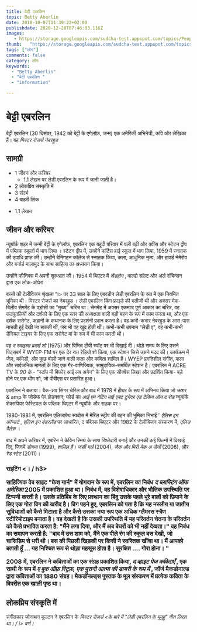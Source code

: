 ```yaml
---
title: बेटी एबरलिन 
topic: Betty Aberlin
date: 2018-10-07T11:39:22+02:00
publishdate: 2020-12-20T07:46:03.116Z
images: 
   - https://storage.googleapis.com/sudcha-test.appspot.com/topics/People/betty_aberlin/1.jpeg
thumb:   "https://storage.googleapis.com/sudcha-test.appspot.com/topics/People/betty_aberlin/thumb.jpeg"
tags: ["लोग"]
comments: false
category: लोग
keywords: 
  - "Betty Aberlin"
  - "बेटी एबरलिन "
  - "information"

---
```

<h1> बेट्टी एबरलिन </h1> <p> </p> <p> </p> <p> बेट्टी एबरलिन (30 दिसंबर, 1942 को बेट्टी के एगेलॉफ़, जन्म) एक अमेरिकी अभिनेत्री, कवि और लेखिका हैं। वह <i> मिस्टर रोजर्स नेबरहुड </i> </p> <h2> सामग्री </h2> <ul> <li> 1 जीवन और करियर <ul> <li> 1.1 लेखन पर लेडी एबरलिन के रूप में जानी जाती है। </li> </ul> </li> <li> 2 लोकप्रिय संस्कृति में </li> <li> 3 संदर्भ </li> <li> 4 बाहरी लिंक </li> </ul> <ul> <li> 1.1 लेखन </li> </ul> <h2> जीवन और करियर </h2> <p> न्यूयॉर्क शहर में जन्मी बेट्टी के एगेलॉफ़, एबरलिन एक यहूदी परिवार में पली बढ़ी और क्वींस और स्टेटन द्वीप में पब्लिक स्कूलों में भाग लिया । स्टेटन द्वीप में, उन्होंने कर्टिस हाई स्कूल में भाग लिया, 1959 में स्नातक की उपाधि प्राप्त की। उन्होंने बेनिंगटन कॉलेज से स्नातक किया, कला, आधुनिक नृत्य, और हावर्ड नेमेरोव और बर्नार्ड मालामुद के साथ साहित्य का अध्ययन किया। </p> <p> उन्होंने फीनिक्स में अपनी शुरुआत की। 1954 में थिएटर में <i> सैंडहोग </i>, वाल्डो सॉल्ट और अर्ल रॉबिन्सन द्वारा एक लोक-ओपेरा </p> <p> बच्चों की टेलीविजन श्रृंखला "i> पर 33 साल के लिए एबरडीन लेडी एबरलिन के रूप में एक नियमित भूमिका थी। मिस्टर रोजर्स का नेबरहुड </i>। लेडी एबरलिन किंग फ्राइडे की भतीजी थी और अक्सर मेक-बिलीव सेगमेंट के पड़ोसी का "मुख्य" चरित्र था। सेगमेंट में अक्सर एकमात्र पूर्ण आकार का चरित्र, वह कठपुतलियों और दर्शकों के लिए एक स्तर की अध्यक्षता वाली बड़ी बहन के रूप में काम करता था, और एक दर्शक सरोगेट, कहानी के कथानक के लिए प्रदर्शनी प्रदान करता है। वह कभी-कभार नेबरहुड के आस-पास नाचती हुई देखी जा सकती थीं, जब भी वह खुद होती थीं। कभी-कभी उपनाम "लेडी ए", वह कभी-कभी डैनियल टाइगर के लिए एक सरोगेट मां के रूप में भी काम करती थी। </p> <p> वह <i> द स्माइम्स ब्रदर्स शो </i> (1975) और विभिन्न टीवी स्पॉट पर भी दिखाई दी। थोड़े समय के लिए उसने पिट्सबर्ग में WYEP-FM पर एक देर रात रेडियो शो किया, एक स्टेशन जिसे उसने मदद की। कार्यक्रम में जैज़, कॉमेडी, और कुछ बोली जाने वाली कला और कविता शामिल हैं। WYEP प्रगतिशील संगीत, कला और सार्वजनिक मामलों के लिए एक गैर-वाणिज्यिक, सामुदायिक-समर्थित स्टेशन है। एबरलिन ने ACRE TV के <i> 90 के </i> - "स्टॉप मी बिफोर आई लव अगेन" के लिए एक सीक्वेंस लिखा और प्रदर्शित किया- बड़े होने पर एक थीम शो, जो पीबीएस पर प्रसारित हुआ। </p> <p> एबरलिन ने बजाया। बैक-अप सिंगर चेरिल और बाद में 1978 में हीथर के रूप में अभिनय किया जो क्रशर & amp के जोसेफ पैप प्रोडक्शन; फोर्ड का <i> आई एम गेटिंग माई एक्ट टुगेदर एंड टेकिंग ऑन द रोड </i> न्यूयॉर्क शेक्सपियर फेस्टिवल के पब्लिक थिएटर में न्यूयॉर्क और सड़क पर। </p> <p> 1980-1981 में, एबरलिन एलिजाबेथ स्वदोस में मेरिल स्ट्रीप की बहन की भूमिका निभाई '<i> ऐलिस इन कॉन्सर्ट </i>, <i> एलिस इन वंडरलैंड </i> पर आधारित, द पब्लिक थिएटर और 1982 के टेलीविजन संस्करण में, <i> एलिस पैलेस </i>। </p> <p> बाद में अपने करियर में, एबरिन ने केविन स्मिथ के साथ रिश्तेदारी बनाई और उनकी कई फिल्मों में दिखाई दिए, जिनमें <i> डोगमा </i> (1999), <i> शामिल हैं। जर्सी गर्ल </i> (2004), <i> जैक और मिरी मेक अ पोर्नो </i> (2008), और <i> रेड स्टेट </i> (2011)। </p> <h3> राइटिंग <। / h3> <p> साहित्यिक वेब साइट "फ्रेश यार्न" में योगदान के रूप में, एबरलिन का निबंध <i> द ब्लास्टिंग ऑफ अमेरिका </i> 2005 में प्रकाशित हुआ था। निबंध में, वह विशेषाधिकार और भौतिक उपस्थिति पर टिप्पणी करती है। उसके प्रतिबिंब के लिए प्रस्थान का बिंदु उसके पहले भूरे बालों को छिपाने के लिए एक गोरा विग की खरीद है। विग पहने हुए, एबरलिन को पता है कि यह नस्लीय या जातीय सुविधाओं को कैसे मिटाता है और कैसे उसका नया रूप एक अधिक ग्लैमरस स्त्रैण स्टीरियोटाइप बनाता है। वह देखती है कि उसकी उपस्थिति में यह परिवर्तन चेतना के परिवर्तन को कैसे प्रभावित करता है: "मैंने लगा दिया, और मैं अब बेघरों को भी नहीं देखता।" वह निबंध का समापन करती है: "बाद में उस शाम को, मैंने एक पीले रंग की स्कूल बस देखी, जो चासिडिम से भरी थी। बस की पिछली खिड़की पर किसी ने स्वस्तिक खींचा था। मैं आपको बताती हूँ ... यह निश्चित रूप से थोड़ा महसूस होता है। सुरक्षित .... गोरा होना। "</p> <p> 2008 में, एबरलिन ने कविताओं का एक संग्रह प्रकाशित किया, <i> द व्हाइट पेज कविताएँ </i>, एक साथी के रूप में <i> ए बुक ऑफ़ स्ट्रिफ़, एक पुरानी आत्मा की डायरी के रूप में </i>, जॉर्ज मैकडोनाल्ड द्वारा कविताओं का 1880 संग्रह। मैकडॉनल्ड्स पुस्तक के मूल संस्करण में प्रत्येक कविता के विपरीत एक खाली पृष्ठ था। </p> <h2> लोकप्रिय संस्कृति में </h2> <p> संगीतकार जोनाथन कूल्टन ने एबरलिन के <i> मिस्टर रोजर्स <के बारे में "लेडी एबरलिन के मुमुहू" गीत लिखा था। / i> वर्ण। </p> 
